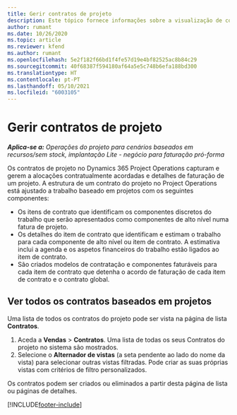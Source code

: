 ```yaml
---
title: Gerir contratos de projeto
description: Este tópico fornece informações sobre a visualização de contratos baseados em projetos.
author: rumant
ms.date: 10/26/2020
ms.topic: article
ms.reviewer: kfend
ms.author: rumant
ms.openlocfilehash: 5e2f182f66bd1f4fe57d19e4bf82525ac8b84c29
ms.sourcegitcommit: 40f68387f594180af64a5e5c748b6efa188bd300
ms.translationtype: HT
ms.contentlocale: pt-PT
ms.lasthandoff: 05/10/2021
ms.locfileid: "6003105"
---
```

# <a name="manage-project-contracts"></a>Gerir contratos de projeto

_**Aplica-se a:** Operações do projeto para cenários baseados em recursos/sem stock, implantação Lite - negócio para faturação pró-forma_

Os contratos de projeto no Dynamics 365 Project Operations capturam e gerem a alocações contratualmente acordadas e detalhes de faturação de um projeto. A estrutura de um contrato do projeto no Project Operations está ajustado a trabalho baseado em projetos com os seguintes componentes:

- Os itens de contrato que identificam os componentes discretos do trabalho que serão apresentados como componentes de alto nível numa fatura de projeto.
- Os detalhes do item de contrato que identificam e estimam o trabalho para cada componente de alto nível ou item de contrato. A estimativa inclui a agenda e os aspetos financeiros do trabalho estão ligados ao item de contrato.
- São criados modelos de contratação e componentes faturáveis para cada item de contrato que detenha o acordo de faturação de cada item de contrato e o contrato global.

## <a name="view-all-project-based-contracts"></a>Ver todos os contratos baseados em projetos

Uma lista de todos os contratos do projeto pode ser vista na página de lista **Contratos**. 

1. Aceda a **Vendas** > **Contratos**. Uma lista de todas os seus Contratos do projeto no sistema são mostrados. 
2. Selecione o **Alternador de vistas** (a seta pendente ao lado do nome da vista) para selecionar outras vistas filtradas. Pode criar as suas próprias vistas com critérios de filtro personalizados.

Os contratos podem ser criados ou eliminados a partir desta página de lista ou páginas de detalhes.


[!INCLUDE[footer-include](../../includes/footer-banner.md)]